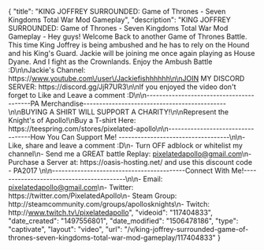 {
    "title": "KING JOFFREY SURROUNDED: Game of Thrones - Seven Kingdoms Total War Mod Gameplay",
    "description": "KING JOFFREY SURROUNDED: Game of Thrones - Seven Kingdoms Total War Mod Gameplay - Hey guys!  Welcome Back to another Game of Thrones Battle.  This time King Joffrey is being ambushed and he has to rely on the Hound and his King's Guard.  Jackie will be joining me once again playing as House Dyane.  And I fight as the Crownlands.  Enjoy the Ambush Battle :D\n\nJackie's Channel: https:\/\/www.youtube.com\/user\/Jackiefishhhhhh\n\nJOIN MY DISCORD SERVER: https:\/\/discord.gg\/JjR7UR3\n\nIf you enjoyed the video don't forget to Like and Leave a comment :D\n\n-----------------------------------------PA Merchandise---------------------------------------------\n\nBUYING A SHIRT WILL SUPPORT A CHARITY!\n\nRepresent the Knight's of Apollo!\nBuy a T-shirt Here: https:\/\/teespring.com\/stores\/pixelated-apollo\n\n----------------------------------How You Can Support Me! -----------------------------------\n\n- Like, share and leave a comment :D\n- Turn OFF adblock or whitelist my channel\n- Send me a GREAT battle Replay: pixelatedapollo@gmail.com\n- Purchase a Server at: https:\/\/oasis-hosting.net\/ and use this discount code - PA2017 \n\n------------------------------------------Connect With Me!-----------------------------------------\n\n- Email: pixelatedapollo@gmail.com\n- Twitter: https:\/\/twitter.com\/PixelatedApollo\n- Steam Group:  http:\/\/steamcommunity.com\/groups\/apollosknights\n- Twitch: http:\/\/www.twitch.tv\/pixelatedapollo",
    "videoid": "117404833",
    "date_created": "1497556801",
    "date_modified": "1506478186",
    "type": "captivate",
    "layout": "video",
    "url": "\/v\/king-joffrey-surrounded-game-of-thrones-seven-kingdoms-total-war-mod-gameplay\/117404833"
}